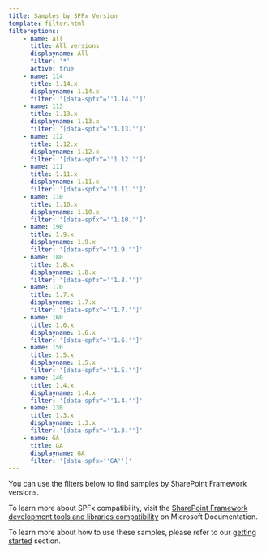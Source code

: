 ```yaml
---
title: Samples by SPFx Version
template: filter.html
filteroptions:
    - name: all
      title: All versions
      displayname: All
      filter: '*'
      active: true
    - name: 114
      title: 1.14.x
      displayname: 1.14.x
      filter: '[data-spfx^=''1.14.'']'
    - name: 113
      title: 1.13.x
      displayname: 1.13.x
      filter: '[data-spfx^=''1.13.'']'
    - name: 112
      title: 1.12.x
      displayname: 1.12.x
      filter: '[data-spfx^=''1.12.'']'
    - name: 111
      title: 1.11.x
      displayname: 1.11.x
      filter: '[data-spfx^=''1.11.'']'
    - name: 110
      title: 1.10.x
      displayname: 1.10.x
      filter: '[data-spfx^=''1.10.'']'
    - name: 190
      title: 1.9.x
      displayname: 1.9.x
      filter: '[data-spfx^=''1.9.'']'
    - name: 180
      title: 1.8.x
      displayname: 1.8.x
      filter: '[data-spfx^=''1.8.'']'
    - name: 170
      title: 1.7.x
      displayname: 1.7.x
      filter: '[data-spfx^=''1.7.'']'
    - name: 160
      title: 1.6.x
      displayname: 1.6.x
      filter: '[data-spfx^=''1.6.'']'
    - name: 150
      title: 1.5.x
      displayname: 1.5.x
      filter: '[data-spfx^=''1.5.'']'
    - name: 140
      title: 1.4.x
      displayname: 1.4.x
      filter: '[data-spfx^=''1.4.'']'
    - name: 130
      title: 1.3.x
      displayname: 1.3.x
      filter: '[data-spfx^=''1.3.'']'
    - name: GA
      title: GA
      displayname: GA
      filter: '[data-spfx=''GA'']'
---
```


You can use the filters below to find samples by SharePoint Framework versions.

To learn more about SPFx compatibility, visit the [SharePoint Framework development tools and libraries compatibility](https://docs.microsoft.com/sharepoint/dev/spfx/compatibility) on Microsoft Documentation.

To learn more about how to use these samples, please refer to our [getting started](../gettingstarted/index.md) section.
